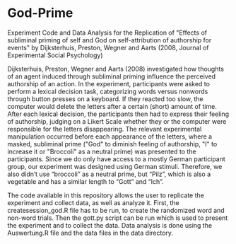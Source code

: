 # God-Prime
Experiment Code and Data Analysis for the Replication of "Effects of subliminal priming of self and God on self-attribution of authorship for events" by Dijksterhuis, Preston, Wegner and Aarts (2008, Journal of Experimental Social Psychology)


Dijksterhuis, Preston, Wegner and Aarts (2008) investigated how thoughts of an agent induced through subliminal priming influence the perceived authorship of an action. In the experiment, participants were asked to perform a lexical decision task, categorizing words versus nonwords through button presses on a keyboard. If they reacted too slow, the computer would delete the letters after a certain (short) amount of time. After each lexical decision, the participants then had to express their feeling of authorship, judging on a Likert Scale whether they or the computer were responsible for the letters disappearing. The relevant experimental manipulation occurred before each appearance of the letters, where a masked, subliminal prime ("God" to diminish feeling of authorship, "I" to increase it or "Broccoli" as a neutral prime) was presented to the participants. 
Since we do only have access to a mostly German participant group, our experiment was designed using German stimuli. Therefore, we also didn’t use “broccoli” as a neutral prime, but “Pilz”, which is also a vegetable and has a similar length to “Gott” and “Ich”.


The code available in this repository allows the user to replicate the experiment and collect data, as well as analyze it. 
First, the createsession_god.R file has to be run, to create the randomized word and non-word trials. Then the gott.py script can be run which is used to present the experiment and to collect the data. Data analysis is done using the Auswertung.R file and the data files in the data directory.
